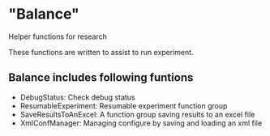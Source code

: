 # "Balance"

Helper functions for research

These functions are written to assist to run experiment.

## Balance includes following funtions
+ DebugStatus: Check debug status
+ ResumableExperiment: Resumable experiment function group
+ SaveResultsToAnExcel: A function group saving results to an excel file
+ XmlConfManager: Managing configure by saving and loading an xml file
